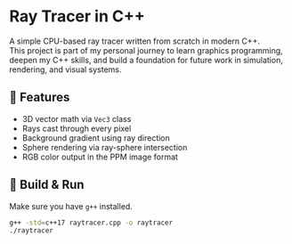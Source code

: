 # Ray Tracer in C++

A simple CPU-based ray tracer written from scratch in modern C++.  
This project is part of my personal journey to learn graphics programming, deepen my C++ skills, and build a foundation for future work in simulation, rendering, and visual systems.

## 🚀 Features

- 3D vector math via `Vec3` class
- Rays cast through every pixel
- Background gradient using ray direction
- Sphere rendering via ray-sphere intersection
- RGB color output in the PPM image format

## 🔧 Build & Run

Make sure you have `g++` installed.

```bash
g++ -std=c++17 raytracer.cpp -o raytracer
./raytracer
